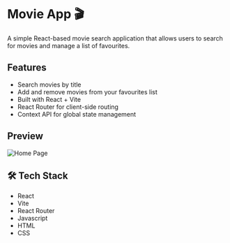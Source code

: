 # Movie App 🎬

A simple React-based movie search application that allows users to search for movies and manage a list of favourites.

## Features

* Search movies by title
* Add and remove movies from your favourites list
* Built with React + Vite
* React Router for client-side routing
* Context API for global state management

## Preview

![Home Page](./screenshots/home.png)

## 🛠 Tech Stack

* React
* Vite
* React Router
* Javascript
* HTML
* CSS

